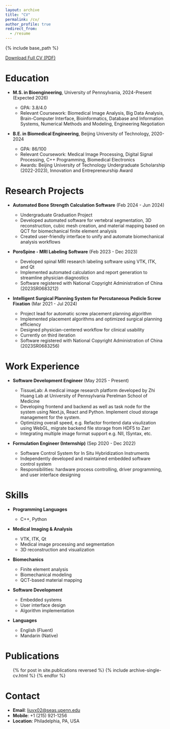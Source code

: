 ```yaml
---
layout: archive
title: "CV"
permalink: /cv/
author_profile: true
redirect_from:
  - /resume
---
```


{% include base_path %}

[Download Full CV (PDF)](/files/CV_Liu_Yuxuan_2025.pdf)

Education
======
* **M.S. in Bioengineering**, University of Pennsylvania, 2024-Present (Expected 2026)
  * GPA: 3.8/4.0
  * Relevant Coursework: Biomedical Image Analysis, Big Data Analysis, Brain-Computer Interface, Bioinformatics, Database and Information Systems, Numerical Methods and Modeling, Engineering Negotiation
  
* **B.E. in Biomedical Engineering**, Beijing University of Technology, 2020-2024
  * GPA: 86/100
  * Relevant Coursework: Medical Image Processing, Digital Signal Processing, C++ Programming, Biomedical Electronics
  * Awards: Beijing University of Technology Undergraduate Scholarship (2022-2023), Innovation and Entrepreneurship Award

Research Projects
======
* **Automated Bone Strength Calculation Software** (Feb 2024 - Jun 2024)
  * Undergraduate Graduation Project
  * Developed automated software for vertebral segmentation, 3D reconstruction, cubic mesh creation, and material mapping based on QCT for biomechanical finite element analysis
  * Created user-friendly interface to unify and automate biomechanical analysis workflows
  
* **PoroSpine - MRI Labeling Software** (Feb 2023 - Dec 2023)
  * Developed spinal MRI research labeling software using VTK, ITK, and Qt
  * Implemented automated calculation and report generation to streamline physician diagnostics
  * Software registered with National Copyright Administration of China (2023SR0683212)
  
* **Intelligent Surgical Planning System for Percutaneous Pedicle Screw Fixation** (Mar 2021 - Jul 2024)
  * Project lead for automatic screw placement planning algorithm
  * Implemented placement algorithms and optimized surgical planning efficiency
  * Designed physician-centered workflow for clinical usability
  * Currently on third iteration
  * Software registered with National Copyright Administration of China (2023SR0683256)

Work Experience
======
* **Software Development Engineer** (May 2025 - Present)
  * TissueLab: A medical image research platform developed by Zhi Huang Lab at University of Pennsylvania Perelman School of Medicine
  * Developing frontend and backend as well as task node for the system using Next.js, React and Python. Implement cloud storage management for the system.
  * Optimizing overall speed, e.g. Refactor frontend data visulization using WebGL, migrate backend file storage from HDF5 to Zarr
  * Integrating multiple image format support e.g. NII, ISyntax, etc.

* **Formulation Engineer (Internship)** (Sep 2020 - Dec 2022)
  * Software Control System for In Situ Hybridization Instruments
  * Independently developed and maintained embedded software control system
  * Responsibilities: hardware process controlling, driver programming, and user interface designing
  
Skills
======
* **Programming Languages**
  * C++, Python
  
* **Medical Imaging & Analysis**
  * VTK, ITK, Qt
  * Medical image processing and segmentation
  * 3D reconstruction and visualization
  
* **Biomechanics**
  * Finite element analysis
  * Biomechanical modeling
  * QCT-based material mapping
  
* **Software Development**
  * Embedded systems
  * User interface design
  * Algorithm implementation

* **Languages**
  * English (Fluent)
  * Mandarin (Native)

Publications
======
  <ul>{% for post in site.publications reversed %}
    {% include archive-single-cv.html %}
  {% endfor %}</ul>
  
Contact
======
* **Email**: liuyx02@seas.upenn.edu
* **Mobile**: +1 (215) 921-1256
* **Location**: Philadelphia, PA, USA
